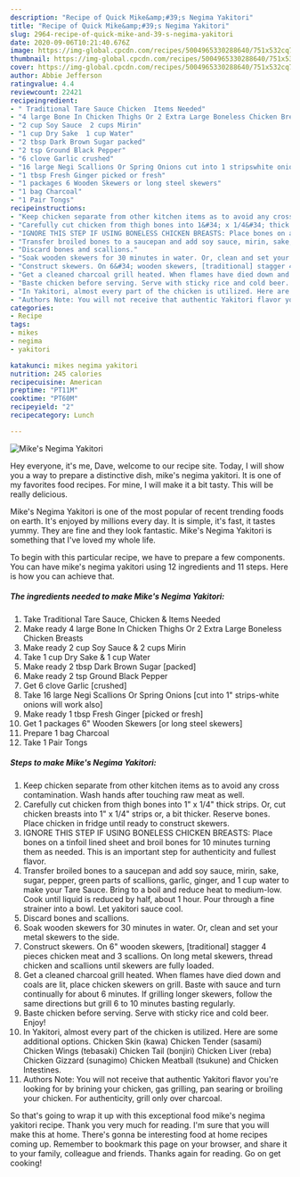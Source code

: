 ```yaml
---
description: "Recipe of Quick Mike&amp;#39;s Negima Yakitori"
title: "Recipe of Quick Mike&amp;#39;s Negima Yakitori"
slug: 2964-recipe-of-quick-mike-and-39-s-negima-yakitori
date: 2020-09-06T10:21:40.676Z
image: https://img-global.cpcdn.com/recipes/5004965330288640/751x532cq70/mikes-negima-yakitori-recipe-main-photo.jpg
thumbnail: https://img-global.cpcdn.com/recipes/5004965330288640/751x532cq70/mikes-negima-yakitori-recipe-main-photo.jpg
cover: https://img-global.cpcdn.com/recipes/5004965330288640/751x532cq70/mikes-negima-yakitori-recipe-main-photo.jpg
author: Abbie Jefferson
ratingvalue: 4.4
reviewcount: 22421
recipeingredient:
- " Traditional Tare Sauce Chicken  Items Needed"
- "4 large Bone In Chicken Thighs Or 2 Extra Large Boneless Chicken Breasts"
- "2 cup Soy Sauce  2 cups Mirin"
- "1 cup Dry Sake  1 cup Water"
- "2 tbsp Dark Brown Sugar packed"
- "2 tsp Ground Black Pepper"
- "6 clove Garlic crushed"
- "16 large Negi Scallions Or Spring Onions cut into 1 stripswhite onions will work also"
- "1 tbsp Fresh Ginger picked or fresh"
- "1 packages 6 Wooden Skewers or long steel skewers"
- "1 bag Charcoal"
- "1 Pair Tongs"
recipeinstructions:
- "Keep chicken separate from other kitchen items as to avoid any cross contamination. Wash hands after touching raw meat as well."
- "Carefully cut chicken from thigh bones into 1&#34; x 1/4&#34; thick strips. Or, cut chicken breasts into 1&#34; x 1/4&#34; strips or, a bit thicker. Reserve bones. Place chicken in fridge until ready to construct skewers."
- "IGNORE THIS STEP IF USING BONELESS CHICKEN BREASTS: Place bones on a tinfoil lined sheet and broil bones for 10 minutes turning them as needed. This is an important step for authenticity and fullest flavor."
- "Transfer broiled bones to a saucepan and add soy sauce, mirin, sake, sugar, pepper, green parts of scallions, garlic, ginger, and 1 cup water to make your Tare Sauce. Bring to a boil and reduce heat to medium-low. Cook until liquid is reduced by half, about 1 hour. Pour through a fine strainer into a bowl. Let yakitori sauce cool."
- "Discard bones and scallions."
- "Soak wooden skewers for 30 minutes in water. Or, clean and set your metal skewers to the side."
- "Construct skewers. On 6&#34; wooden skewers, [traditional] stagger 4 pieces chicken meat and 3 scallions. On long metal skewers, thread chicken and scallions until skewers are fully loaded."
- "Get a cleaned charcoal grill heated. When flames have died down and coals are lit, place chicken skewers on grill. Baste with sauce and turn continually for about 6 minutes. If grilling longer skewers, follow the same directions but grill 6 to 10 minutes basting regularly."
- "Baste chicken before serving. Serve with sticky rice and cold beer. Enjoy!"
- "In Yakitori, almost every part of the chicken is utilized. Here are some additional options. Chicken Skin (kawa) Chicken Tender (sasami) Chicken Wings (tebasaki) Chicken Tail (bonjiri) Chicken Liver (reba) Chicken Gizzard (sunagimo) Chicken Meatball (tsukune) and Chicken Intestines."
- "Authors Note: You will not receive that authentic Yakitori flavor you&#39;re looking for by brining your chicken, gas grilling, pan searing or broiling your chicken. For authenticity, grill only over charcoal."
categories:
- Recipe
tags:
- mikes
- negima
- yakitori

katakunci: mikes negima yakitori 
nutrition: 245 calories
recipecuisine: American
preptime: "PT11M"
cooktime: "PT60M"
recipeyield: "2"
recipecategory: Lunch

---
```



![Mike&#39;s Negima Yakitori](https://img-global.cpcdn.com/recipes/5004965330288640/751x532cq70/mikes-negima-yakitori-recipe-main-photo.jpg)

Hey everyone, it's me, Dave, welcome to our recipe site. Today, I will show you a way to prepare a distinctive dish, mike&#39;s negima yakitori. It is one of my favorites food recipes. For mine, I will make it a bit tasty. This will be really delicious.



Mike&#39;s Negima Yakitori is one of the most popular of recent trending foods on earth. It's enjoyed by millions every day. It is simple, it's fast, it tastes yummy. They are fine and they look fantastic. Mike&#39;s Negima Yakitori is something that I've loved my whole life.


To begin with this particular recipe, we have to prepare a few components. You can have mike&#39;s negima yakitori using 12 ingredients and 11 steps. Here is how you can achieve that.

<!--inarticleads1-->

##### The ingredients needed to make Mike&#39;s Negima Yakitori:

1. Take  Traditional Tare Sauce, Chicken &amp; Items Needed
1. Make ready 4 large Bone In Chicken Thighs Or 2 Extra Large Boneless Chicken Breasts
1. Make ready 2 cup Soy Sauce &amp; 2 cups Mirin
1. Take 1 cup Dry Sake &amp; 1 cup Water
1. Make ready 2 tbsp Dark Brown Sugar [packed]
1. Make ready 2 tsp Ground Black Pepper
1. Get 6 clove Garlic [crushed]
1. Take 16 large Negi Scallions Or Spring Onions [cut into 1&#34; strips-white onions will work also]
1. Make ready 1 tbsp Fresh Ginger [picked or fresh]
1. Get 1 packages 6&#34; Wooden Skewers [or long steel skewers]
1. Prepare 1 bag Charcoal
1. Take 1 Pair Tongs




<!--inarticleads2-->

##### Steps to make Mike&#39;s Negima Yakitori:

1. Keep chicken separate from other kitchen items as to avoid any cross contamination. Wash hands after touching raw meat as well.
1. Carefully cut chicken from thigh bones into 1&#34; x 1/4&#34; thick strips. Or, cut chicken breasts into 1&#34; x 1/4&#34; strips or, a bit thicker. Reserve bones. Place chicken in fridge until ready to construct skewers.
1. IGNORE THIS STEP IF USING BONELESS CHICKEN BREASTS: Place bones on a tinfoil lined sheet and broil bones for 10 minutes turning them as needed. This is an important step for authenticity and fullest flavor.
1. Transfer broiled bones to a saucepan and add soy sauce, mirin, sake, sugar, pepper, green parts of scallions, garlic, ginger, and 1 cup water to make your Tare Sauce. Bring to a boil and reduce heat to medium-low. Cook until liquid is reduced by half, about 1 hour. Pour through a fine strainer into a bowl. Let yakitori sauce cool.
1. Discard bones and scallions.
1. Soak wooden skewers for 30 minutes in water. Or, clean and set your metal skewers to the side.
1. Construct skewers. On 6&#34; wooden skewers, [traditional] stagger 4 pieces chicken meat and 3 scallions. On long metal skewers, thread chicken and scallions until skewers are fully loaded.
1. Get a cleaned charcoal grill heated. When flames have died down and coals are lit, place chicken skewers on grill. Baste with sauce and turn continually for about 6 minutes. If grilling longer skewers, follow the same directions but grill 6 to 10 minutes basting regularly.
1. Baste chicken before serving. Serve with sticky rice and cold beer. Enjoy!
1. In Yakitori, almost every part of the chicken is utilized. Here are some additional options. Chicken Skin (kawa) Chicken Tender (sasami) Chicken Wings (tebasaki) Chicken Tail (bonjiri) Chicken Liver (reba) Chicken Gizzard (sunagimo) Chicken Meatball (tsukune) and Chicken Intestines.
1. Authors Note: You will not receive that authentic Yakitori flavor you&#39;re looking for by brining your chicken, gas grilling, pan searing or broiling your chicken. For authenticity, grill only over charcoal.




So that's going to wrap it up with this exceptional food mike&#39;s negima yakitori recipe. Thank you very much for reading. I'm sure that you will make this at home. There's gonna be interesting food at home recipes coming up. Remember to bookmark this page on your browser, and share it to your family, colleague and friends. Thanks again for reading. Go on get cooking!
